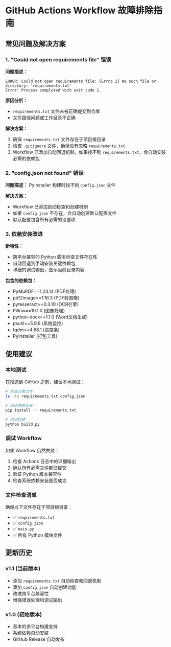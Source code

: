 # GitHub Actions Workflow 故障排除指南

## 常见问题及解决方案

### 1. "Could not open requirements file" 错误

**问题描述：**
```
ERROR: Could not open requirements file: [Errno 2] No such file or directory: 'requirements.txt'
Error: Process completed with exit code 1.
```

**原因分析：**
- `requirements.txt` 文件未被正确提交到仓库
- 文件路径问题或工作目录不正确

**解决方案：**
1. 确保 `requirements.txt` 文件存在于项目根目录
2. 检查 `.gitignore` 文件，确保没有忽略 `requirements.txt`
3. Workflow 已添加自动回退机制，如果找不到 `requirements.txt`，会自动安装必需的依赖包

### 2. "config.json not found" 错误

**问题描述：**
PyInstaller 构建时找不到 `config.json` 文件

**解决方案：**
- Workflow 已添加自动检查和创建机制
- 如果 `config.json` 不存在，会自动创建默认配置文件
- 默认配置包含所有必需的设置项

### 3. 依赖安装改进

**新特性：**
- 跨平台兼容的 Python 脚本检查文件存在性
- 自动回退到手动安装关键依赖包
- 详细的调试输出，显示当前目录内容

**包含的依赖包：**
- PyMuPDF==1.23.14 (PDF处理)
- pdf2image==1.16.3 (PDF转图像)
- pytesseract==0.3.10 (OCR引擎)
- Pillow==10.1.0 (图像处理)
- python-docx==1.1.0 (Word文档生成)
- psutil==5.9.6 (系统监控)
- tqdm==4.66.1 (进度条)
- PyInstaller (打包工具)

## 使用建议

### 本地测试
在推送到 GitHub 之前，建议本地测试：

```bash
# 检查必需文件
ls -la requirements.txt config.json

# 测试依赖安装
pip install -r requirements.txt

# 测试构建
python build.py
```

### 调试 Workflow
如果 Workflow 仍然失败：

1. 检查 Actions 日志中的详细输出
2. 确认所有必需文件都已提交
3. 验证 Python 版本兼容性
4. 检查系统依赖安装是否成功

### 文件检查清单
确保以下文件存在于项目根目录：
- ✅ `requirements.txt`
- ✅ `config.json`
- ✅ `main.py`
- ✅ 所有 Python 模块文件

## 更新历史

### v1.1 (当前版本)
- 添加 `requirements.txt` 自动检查和回退机制
- 添加 `config.json` 自动创建功能
- 改进跨平台兼容性
- 增强错误处理和调试输出

### v1.0 (初始版本)
- 基本的多平台构建支持
- 系统依赖自动安装
- GitHub Release 自动发布